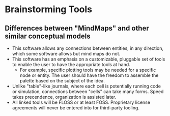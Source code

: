 # Brainstorming Tools

## Differences between "MindMaps" and other similar conceptual models
* This software allows any connections between entities, in any direction, which some software allows but mind maps do not.
* This software has an emphasis on a customizable, pluggable set of tools to enable the user to have the appropriate tools at hand.
  * For example, specific plotting tools may be needed for a specific node or entity. The user should have the freedom to assemble the palette based on the subject of the idea.
* Unlike "table"-like journals, where each cell is potentially running code or simulation, connections between "cells" can take many forms. Speed takes precendence, organization is assisted later.
* All linked tools will be FLOSS or at least FOSS. Proprietary license agreements will never be entered into for third-party tooling.